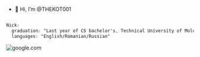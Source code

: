 - 👋 Hi, I’m @THEKOT001

```css

Nick:
  graduation: "Last year of CS bachelor's, Technical University of Moldova"
  languages: "English/Romanian/Russian"
  ```


![google.com](https://img.shields.io/badge/Linkedin-0e76a8?style=for-the-badge&logo=Linkedin&logoColor=white)
<!---
THEKOT001/THEKOT001 is a ✨ special ✨ repository because its `README.md` (this file) appears on your GitHub profile.
You can click the Preview link to take a look at your changes.
--->
